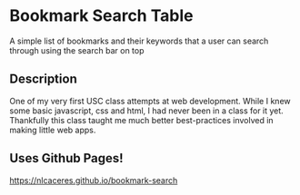 # Bookmark Search Table

A simple list of bookmarks and their keywords that a user can search through using the search bar on top

## Description
  One of my very first USC class attempts at web development. While I knew some basic javascript, css and html,
  I had never been in a class for it yet. Thankfully this class taught me much better best-practices involved in
  making little web apps.

## Uses Github Pages!
  https://nlcaceres.github.io/bookmark-search
